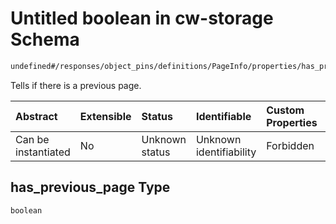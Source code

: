 # Untitled boolean in cw-storage Schema

```txt
undefined#/responses/object_pins/definitions/PageInfo/properties/has_previous_page
```

Tells if there is a previous page.

| Abstract            | Extensible | Status         | Identifiable            | Custom Properties | Additional Properties | Access Restrictions | Defined In                                                         |
| :------------------ | :--------- | :------------- | :---------------------- | :---------------- | :-------------------- | :------------------ | :----------------------------------------------------------------- |
| Can be instantiated | No         | Unknown status | Unknown identifiability | Forbidden         | Allowed               | none                | [cw-storage.json\*](schema/cw-storage.json "open original schema") |

## has\_previous\_page Type

`boolean`
